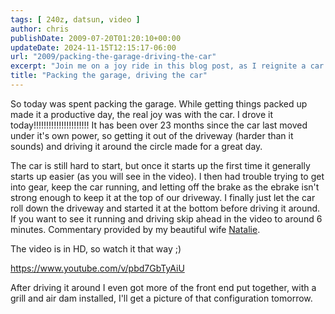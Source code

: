 ```yaml
---
tags: [ 240z, datsun, video ]
author: chris
publishDate: 2009-07-20T01:20:10+00:00
updateDate: 2024-11-15T12:15:17-06:00
url: "2009/packing-the-garage-driving-the-car"
excerpt: "Join me on a joy ride in this blog post, as I reignite a car after 23 months, register the struggles and celebrate the small victories."
title: "Packing the garage, driving the car"
---
```


So today was spent packing the garage. While getting things packed up made it a productive day, the real joy was with the car. I drove it today!!!!!!!!!!!!!!!!!!!!!! It has been over 23 months since the car last moved under it's own power, so getting it out of the driveway (harder than it sounds) and driving it around the circle made for a great day.

The car is still hard to start, but once it starts up the first time it generally starts up easier (as you will see in the video). I then had trouble trying to get into gear, keep the car running, and letting off the brake as the ebrake isn't strong enough to keep it at the top of our driveway. I finally just let the car roll down the driveway and started it at the bottom before driving it around. If you want to see it running and driving skip ahead in the video to around 6 minutes. Commentary provided by my beautiful wife [Natalie](https://www.nataliehammond.com).

The video is in HD, so watch it that way ;)

https://www.youtube.com/v/pbd7GbTyAiU

After driving it around I even got more of the front end put together, with a grill and air dam installed, I'll get a picture of that configuration tomorrow.
